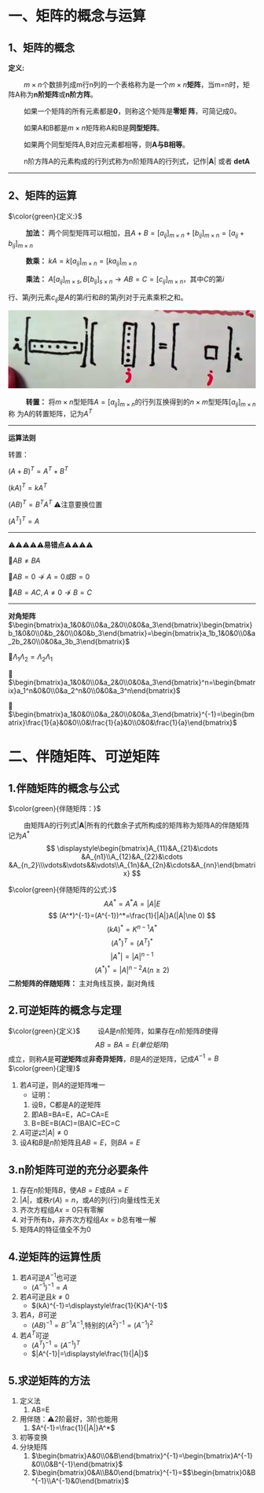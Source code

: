 # 一、矩阵的概念与运算

## 1、矩阵的概念

**定义:** 

$\qquad$$m\times n$个数排列成m行n列的一个表格称为是一个$m\times n$**矩阵**，当m=n时，矩阵A称为**n阶矩阵**或**n阶方阵**。

$\qquad$如果一个矩阵的所有元素都是**0**，则称这个矩阵是**零矩
阵**，可简记成$0$。

$\qquad$如果A和B都是$m\times n$矩阵称A和B是**同型矩阵**。

$\qquad$如果两个同型矩阵A,B对应元素都相等，则**A与B相等**。

$\qquad$n阶方阵A的元素构成的行列式称为n阶矩阵A的行列式，记作|**A**| 或者 **detA**

****

## 2、矩阵的运算

$\color{green}{定义:}$

$\qquad$ **加法：** 两个同型矩阵可以相加，且$A+B=[a_{ij}]_{m\times n}+[b_{ij}]_{m\times n}=[a_{ij}+b_{ij}]_{m\times n}$

$\qquad$ **数乘：** $kA=k[a_{ij}]_{m\times n}=[ka_{ij}]_{m\times n}$

$\qquad$ **乘法：** $A[a_{ij}]_{m\times s},B[b_{ij}]_{s\times n}\rightarrow AB=C=[c_{ij}]_{m\times n}$，其中$C$的第$i$

行、第$j$列元素$c_{ij}$是$A$的第$i$行和$B$的第$j$列对于元素乘积之和。

![](2021-05-13-20-51-59.png)

$\qquad$ **转置：** 将$m\times n$型矩阵$A=[a_{ij}]_{m\times n}$的行列互换得到的$n\times m$型矩阵$[a_{ij}]_{m\times n}$称
为A的转置矩阵，记为$A^T$

****

**运算法则**

转置：

$(A+B)^T=A^T+B^T$

$(kA)^T=kA^T$

$(AB)^T=B^TA^T$  ⚠️注意要换位置

$(A^T)^T=A$

****

⚠️⚠️⚠️⚠️⚠️**易错点**⚠️⚠️⚠️⚠️

🥇$AB\ne BA$

🥈$AB=0 \nrightarrow A=0或B=0$

🥉$AB=AC,A\ne 0\nrightarrow B=C$

****

**对角矩阵**
$\begin{bmatrix}a_1&0&0\\0&a_2&0\\0&0&a_3\end{bmatrix}\begin{bmatrix}b_1&0&0\\0&b_2&0\\0&0&b_3\end{bmatrix}=\begin{bmatrix}a_1b_1&0&0\\0&a_2b_2&0\\0&0&a_3b_3\end{bmatrix}$

🥇$\Lambda_1\Lambda_2=\Lambda_2\Lambda_1$

🥈$\begin{bmatrix}a_1&0&0\\0&a_2&0\\0&0&a_3\end{bmatrix}^n=\begin{bmatrix}a_1^n&0&0\\0&a_2^n&0\\0&0&a_3^n\end{bmatrix}$

🥉$\begin{bmatrix}a_1&0&0\\0&a_2&0\\0&0&a_3\end{bmatrix}^{-1}=\begin{bmatrix}\frac{1}{a}&0&0\\0&\frac{1}{a}&0\\0&0&\frac{1}{a}\end{bmatrix}$


# 二、伴随矩阵、可逆矩阵

## 1.伴随矩阵的概念与公式

$\color{green}{伴随矩阵：}$

$\qquad$由矩阵A的行列式|**A**|所有的代数余子式所构成的矩阵称为矩阵A的伴随矩阵记为$A^*$
$$
\displaystyle\begin{bmatrix}A_{11}&A_{21}&\cdots &A_{n1}\\A_{12}&A_{22}&\cdots &A_{n_2}\\\vdots&\vdots&&\vdots\\A_{1n}&A_{2n}&\cdots&A_{nn}\end{bmatrix}
$$

$\color{green}{伴随矩阵的公式:}$
$$
AA^*=A^*A=|A|E
$$$$
(A^*)^{-1}=(A^{-1})^*=\frac{1}{|A|}A(|A|\ne 0)
$$$$
(kA)^*=K^{n-1}A^*
$$$$
(A^*)^T=(A^T)^*
$$$$
|A^*|=|A|^{n-1}
$$$$
(A^*)^*=|A|^{n-2}A(n\geq 2)
$$
**二阶矩阵的伴随矩阵：** 主对角线互换，副对角线
## 2.可逆矩阵的概念与定理
$\color{green}{定义}$
$\qquad$设$A$是$n$阶矩阵，如果存在$n$阶矩阵$B$使得$$
AB=BA=E(单位矩阵)
$$成立，则称$A$是**可逆矩阵**或**非奇异矩阵**，$B$是$A$的逆矩阵，记成$A^{-1}=B$
$\color{green}{定理}$

1. 若$A$可逆，则$A$的逆矩阵唯一
    - 证明：
    1. 设B，C都是A的逆矩阵
    2. 即AB=BA=E，AC=CA=E
    3. B=BE=B(AC)=(BA)C=EC=C
2. $A$可逆$\rightleftarrows$$|A|\ne 0$ 
3. 设$A$和$B$是$n$阶矩阵且$AB=E$，则$BA=E$

## 3.n阶矩阵可逆的充分必要条件
1. 存在$n$阶矩阵$B$，使$AB=E$或$BA=E$
2. $|A|$，或秩$r(A)=n$，或$A$的列(行)向量线性无关
3. 齐次方程组$Ax=0$只有零解
4. 对于所有$b$，非齐次方程组$Ax=b$总有唯一解
5. 矩阵$A$的特征值全不为0

## 4.逆矩阵的运算性质 
1. 若$A$可逆$A^{-1}$也可逆
   - $(A^{-1})^{-1}=A$
2. 若$A$可逆且$k\ne 0$
   - $(kA)^{-1}=\displaystyle\frac{1}{K}A^{-1}$
3. 若$A，B$可逆
   - $(AB)^{-1}=B^{-1}A^{-1}$,特别的$(A^2)^{-1}=(A^{-1})^2$
4. 若$A^T$可逆
   - $(A^T)^{-1}=(A^{-1})^T$
   - $|A^{-1}|=\displaystyle\frac{1}{|A|}$

## 5.求逆矩阵的方法
1. 定义法
   1. AB=E
2. 用伴随：⚠️2阶最好，3阶也能用
   1. $A^{-1}=\frac{1}{|A|}A^*$
3. 初等变换
4. 分块矩阵
   1. $\begin{bmatrix}A&0\\0&B\end{bmatrix}^{-1}=\begin{bmatrix}A^{-1}&0\\0&B^{-1}\end{bmatrix}$
   2. $\begin{bmatrix}0&A\\B&0\end{bmatrix}^{-1}=$$\begin{bmatrix}0&B^{-1}\\A^{-1}&0\end{bmatrix}$